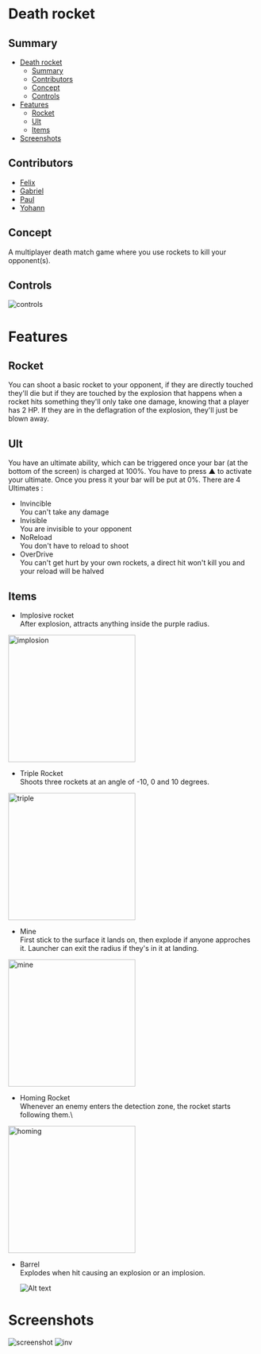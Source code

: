 # Death rocket

## Summary

- [Death rocket](#death-rocket)
  - [Summary](#summary)
  - [Contributors](#contributors)
  - [Concept](#concept)
  - [Controls](#controls)
- [Features](#features)
  - [Rocket](#rocket)
  - [Ult](#ult)
  - [Items](#items)
- [Screenshots](#screenshots)

## Contributors

- [Felix](https://gitlabstudents.isartintra.com/f.becaud)
- [Gabriel](https://github.com/piking77420)
- [Paul](https://github.com/susanoo1004)
- [Yohann](https://github.com/YohannDR)
  
## Concept

A multiplayer death match game where you use rockets to kill your opponent(s).

## Controls

![controls](imgs/controls.png)

# Features

## Rocket

You can shoot a basic rocket to your opponent, if they are directly touched they'll die but if they are touched by the explosion that happens when a rocket hits something they'll only take one damage, knowing that a player has 2 HP. If they are in the deflagration of the explosion, they'll just be blown away.

## Ult 

You have an ultimate ability, which can be triggered once your bar (at the bottom of the screen) is charged at 100%. You have to press ▲ to activate your ultimate. Once you press it your bar will be put at 0%. There are 4 Ultimates :
- Invincible\
    You can't take any damage
- Invisible\
    You are invisible to your opponent
- NoReload\
    You don't have to reload to shoot
- OverDrive\
    You can't get hurt by your own rockets, a direct hit won't kill you and your reload will be halved

## Items

- Implosive rocket\
  After explosion, attracts anything inside the purple radius.
<img alt=implosion src=Content/Blueprints/BuffImage/ImpulseRocketDarkMode.png width=256>

- Triple Rocket\
  Shoots three rockets at an angle of -10, 0 and 10 degrees.
<img alt=triple src=Content/Blueprints/BuffImage/T_TripleRocket.png width=256>

- Mine\
  First stick to the surface it lands on, then explode if anyone approches it. Launcher can exit the radius if they's in it at landing.
<img alt=mine src=Content/Blueprints/BuffImage/Mine.png width=256>
  
- Homing Rocket\
    Whenever an enemy enters the detection zone, the rocket starts following them.\
<img alt=homing src=Content/Blueprints/BuffImage/Radar.png width=256>

- Barrel\
    Explodes when hit causing an explosion or an implosion.

    ![Alt text](imgs/barrel.png)

# Screenshots
  ![screenshot](imgs/gameplay.png)
  ![inv](imgs/inv.png)